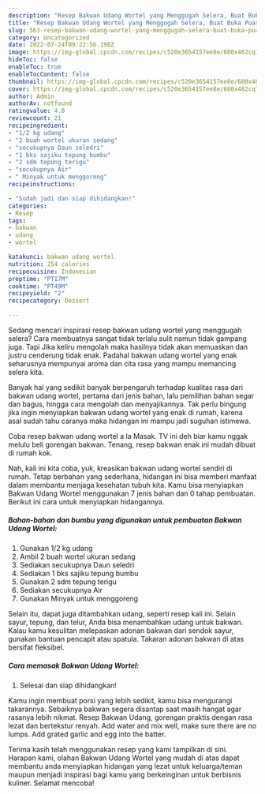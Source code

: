 ```yaml
---
description: "Resep Bakwan Udang Wortel yang Menggugah Selera, Buat Buka Puasa Lezat"
title: "Resep Bakwan Udang Wortel yang Menggugah Selera, Buat Buka Puasa Lezat"
slug: 563-resep-bakwan-udang-wortel-yang-menggugah-selera-buat-buka-puasa-lezat
category: Uncategorized
date: 2022-07-24T09:22:56.190Z
image: https://img-global.cpcdn.com/recipes/c520e3654157ee8e/680x482cq70/bakwan-udang-wortel-foto-resep-utama.jpg
hideToc: false
enableToc: true
enableTocContent: false
thumbnail: https://img-global.cpcdn.com/recipes/c520e3654157ee8e/680x482cq70/bakwan-udang-wortel-foto-resep-utama.jpg
cover: https://img-global.cpcdn.com/recipes/c520e3654157ee8e/680x482cq70/bakwan-udang-wortel-foto-resep-utama.jpg
author: Admin
authorAv: notfound
ratingvalue: 4.8
reviewcount: 21
recipeingredient:
- "1/2 kg udang"
- "2 buah wortel ukuran sedang"
- "secukupnya Daun seledri"
- "1 bks sajiku tepung bumbu"
- "2 sdm tepung terigu"
- "secukupnya Air"
- " Minyak untuk menggoreng"
recipeinstructions:

- "Sudah jadi dan siap dihidangkan!"
categories:
- Resep
tags:
- bakwan
- udang
- wortel

katakunci: bakwan udang wortel 
nutrition: 254 calories
recipecuisine: Indonesian
preptime: "PT17M"
cooktime: "PT49M"
recipeyield: "2"
recipecategory: Dessert

---
```



Sedang mencari inspirasi resep bakwan udang wortel yang menggugah selera? Cara membuatnya sangat tidak terlalu sulit namun tidak gampang juga. Tapi Jika keliru mengolah maka hasilnya tidak akan memuaskan dan justru cenderung tidak enak. Padahal bakwan udang wortel yang enak seharusnya mempunyai aroma dan cita rasa yang mampu memancing selera kita.


Banyak hal yang sedikit banyak berpengaruh terhadap kualitas rasa dari bakwan udang wortel, pertama dari jenis bahan, lalu pemilihan bahan segar dan bagus, hingga cara mengolah dan menyajikannya. Tak perlu bingung jika ingin menyiapkan bakwan udang wortel yang enak di rumah, karena asal sudah tahu caranya maka hidangan ini mampu jadi suguhan istimewa.

Coba resep bakwan udang wortel a la Masak. TV ini deh biar kamu nggak melulu beli gorengan bakwan. Tenang, resep bakwan enak ini mudah dibuat di rumah kok.


Nah, kali ini kita coba, yuk, kreasikan bakwan udang wortel sendiri di rumah. Tetap berbahan yang sederhana, hidangan ini bisa memberi manfaat dalam membantu menjaga kesehatan tubuh kita. Kamu bisa menyiapkan Bakwan Udang Wortel menggunakan 7 jenis bahan dan 0 tahap pembuatan. Berikut ini cara untuk menyiapkan hidangannya.

<!--inarticleads1-->

##### Bahan-bahan dan bumbu yang digunakan untuk pembuatan Bakwan Udang Wortel:

1. Gunakan 1/2 kg udang
1. Ambil 2 buah wortel ukuran sedang
1. Sediakan secukupnya Daun seledri
1. Sediakan 1 bks sajiku tepung bumbu
1. Gunakan 2 sdm tepung terigu
1. Sediakan secukupnya Air
1. Gunakan  Minyak untuk menggoreng


Selain itu, dapat juga ditambahkan udang, seperti resep kali ini. Selain sayur, tepung, dan telur, Anda bisa menambahkan udang untuk bakwan. Kalau kamu kesulitan melepaskan adonan bakwan dari sendok sayur, gunakan bantuan pencapit atau spatula. Takaran adonan bakwan di atas bersifat fleksibel. 

<!--inarticleads2-->

##### Cara memasak Bakwan Udang Wortel:


1. Selesai dan siap dihidangkan!

Kamu ingin membuat porsi yang lebih sedikit, kamu bisa mengurangi takarannya. Sebaiknya bakwan segera disantap saat masih hangat agar rasanya lebih nikmat. Resep Bakwan Udang, gorengan praktis dengan rasa lezat dan bertekstur renyah. Add water and mix well, make sure there are no lumps. Add grated garlic and egg into the batter. 

Terima kasih telah menggunakan resep yang kami tampilkan di sini. Harapan kami, olahan Bakwan Udang Wortel yang mudah di atas dapat membantu anda menyiapkan hidangan yang lezat untuk keluarga/teman maupun menjadi inspirasi bagi kamu yang berkeinginan untuk berbisnis kuliner. Selamat mencoba!
